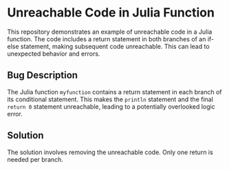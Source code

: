 # Unreachable Code in Julia Function

This repository demonstrates an example of unreachable code in a Julia function. The code includes a return statement in both branches of an if-else statement, making subsequent code unreachable. This can lead to unexpected behavior and errors.

## Bug Description
The Julia function `myfunction` contains a return statement in each branch of its conditional statement.  This makes the `println` statement and the final `return 0` statement unreachable, leading to a potentially overlooked logic error.

## Solution
The solution involves removing the unreachable code. Only one return is needed per branch.